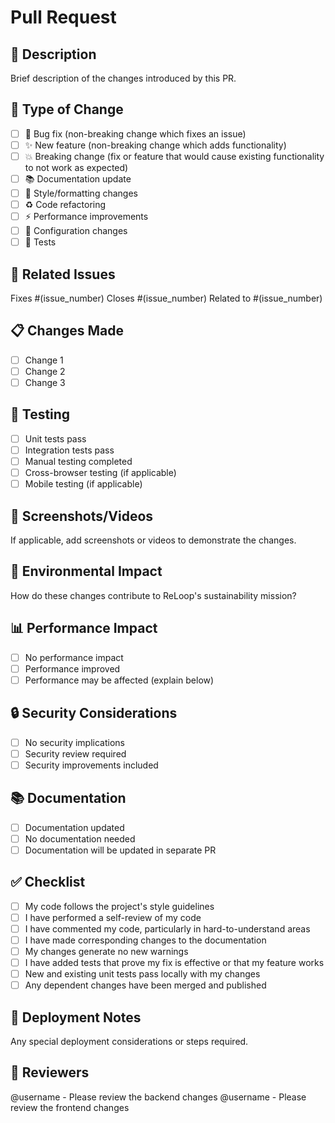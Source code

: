 # Pull Request

## 📝 Description
Brief description of the changes introduced by this PR.

## 🎯 Type of Change
- [ ] 🐛 Bug fix (non-breaking change which fixes an issue)
- [ ] ✨ New feature (non-breaking change which adds functionality)
- [ ] 💥 Breaking change (fix or feature that would cause existing functionality to not work as expected)
- [ ] 📚 Documentation update
- [ ] 🎨 Style/formatting changes
- [ ] ♻️ Code refactoring
- [ ] ⚡ Performance improvements
- [ ] 🔧 Configuration changes
- [ ] 🧪 Tests

## 🔗 Related Issues
Fixes #(issue_number)
Closes #(issue_number)
Related to #(issue_number)

## 📋 Changes Made
- [ ] Change 1
- [ ] Change 2
- [ ] Change 3

## 🧪 Testing
- [ ] Unit tests pass
- [ ] Integration tests pass
- [ ] Manual testing completed
- [ ] Cross-browser testing (if applicable)
- [ ] Mobile testing (if applicable)

## 📱 Screenshots/Videos
If applicable, add screenshots or videos to demonstrate the changes.

## 🌱 Environmental Impact
How do these changes contribute to ReLoop's sustainability mission?

## 📊 Performance Impact
- [ ] No performance impact
- [ ] Performance improved
- [ ] Performance may be affected (explain below)

## 🔒 Security Considerations
- [ ] No security implications
- [ ] Security review required
- [ ] Security improvements included

## 📚 Documentation
- [ ] Documentation updated
- [ ] No documentation needed
- [ ] Documentation will be updated in separate PR

## ✅ Checklist
- [ ] My code follows the project's style guidelines
- [ ] I have performed a self-review of my code
- [ ] I have commented my code, particularly in hard-to-understand areas
- [ ] I have made corresponding changes to the documentation
- [ ] My changes generate no new warnings
- [ ] I have added tests that prove my fix is effective or that my feature works
- [ ] New and existing unit tests pass locally with my changes
- [ ] Any dependent changes have been merged and published

## 🚀 Deployment Notes
Any special deployment considerations or steps required.

## 👥 Reviewers
@username - Please review the backend changes
@username - Please review the frontend changes
